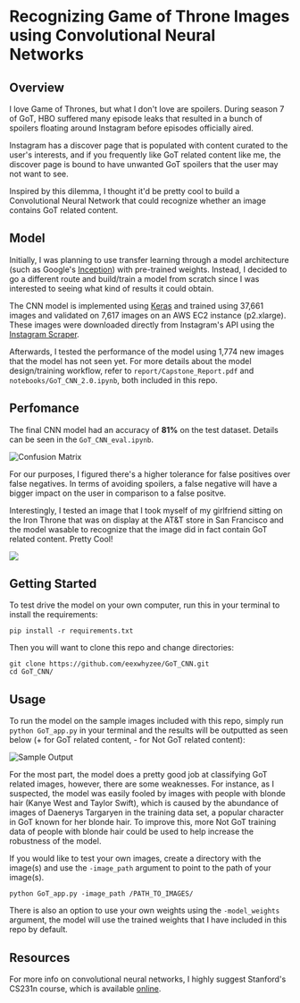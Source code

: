 # Recognizing Game of Throne Images using Convolutional Neural Networks 

## Overview

I love Game of Thrones, but what I don't love are spoilers. During season 7 of
GoT, HBO suffered many episode leaks that resulted in a bunch of spoilers
floating around Instagram before episodes officially aired. 

Instagram has a discover page that is populated with content curated to the
user's interests, and if you frequently like GoT related content like me, the
discover page is bound to have unwanted GoT spoilers that the user may not want
to see. 

Inspired by this dilemma, I thought it'd be pretty cool to build a
Convolutional Neural Network that could recognize whether an image contains GoT
related content.

## Model

Initially, I was planning to use transfer learning through a model architecture
(such as Google's [Inception](https://arxiv.org/abs/1409.4842)) with
pre-trained weights. Instead, I decided to go a different route and build/train
a model from scratch since I was interested to seeing what kind of results it
could obtain. 

The CNN model is implemented using [Keras](https://keras.io/) and trained using
37,661 images and validated on 7,617 images on an AWS EC2 instance
(p2.xlarge). These images were downloaded directly from
Instagram's API using the [Instagram Scraper](https://github.com/rarcega/instagram-scraper). 

Afterwards, I tested the performance of the model using 1,774 new images that the
model has not seen yet. For more details about the model design/training workflow,
refer to `report/Capstone_Report.pdf` and `notebooks/GoT_CNN_2.0.ipynb`, both included in this repo.  

## Perfomance

The final CNN model had an accuracy of **81%** on the test dataset. Details can be
seen in the `GoT_CNN_eval.ipynb`.

![Confusion Matrix](https://i.imgur.com/QHL5rri.png)

For our purposes, I figured there's a higher tolerance for false positives
over false negatives. In terms of avoiding spoilers, a false negative will have
a bigger impact on the user in comparison to a false positve. 

Interestingly, I tested an image that I took myself of my girlfriend sitting on the Iron Throne that was on display at the AT&T store in San Francisco and the model wasable to recognize that the image did in fact contain GoT related content. Pretty Cool!

![](https://i.imgur.com/aAXo3rO.png)

## Getting Started

To test drive the model on your own computer, run this in your terminal to
install the requirements:

```
pip install -r requirements.txt
```
Then you will want to clone this repo and change directories:

```
git clone https://github.com/eexwhyzee/GoT_CNN.git
cd GoT_CNN/
```

## Usage

To run the model on the sample images included with this repo, simply run
`python GoT_app.py` in your terminal and the results will be outputted as seen
below (+ for GoT related content, - for Not GoT related content):

![Sample Output](https://i.imgur.com/1JHKIE7.png)

For the most part, the model does a pretty good job at classifying GoT related images, however, there are some weaknesses. For instance, as I suspected, the model was easily fooled by images with people with blonde hair (Kanye West and Taylor Swift), which is caused by the abundance of images of Daenerys Targaryen in the training data set, a popular character in GoT known for her blonde hair. To improve this, more Not GoT training data of people with blonde hair could be used to help increase the robustness of the model.

If you would like to test your own images, create a directory with the image(s)
and use the `-image_path` argument to point to the path of your
image(s). 

```
python GoT_app.py -image_path /PATH_TO_IMAGES/
```

There is also an option to use your own weights using the `-model_weights`
argument, the model will use the trained weights that I have included in
this repo by default.

## Resources

For more info on convolutional neural networks, I highly suggest Stanford's
CS231n course, which is available [online](http://cs231n.github.io/).




